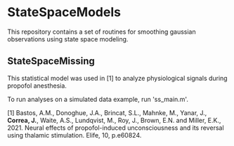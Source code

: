 # StateSpaceModels

This repository contains a set of routines for smoothing gaussian observations using state space modeling. 

## StateSpaceMissing
This statistical model was used in [1] to analyze physiological signals during propofol anesthesia.

To run analyses on a simulated data example, run 'ss_main.m'.

[1] Bastos, A.M., Donoghue, J.A., Brincat, S.L., Mahnke, M., Yanar, J., **Correa, J.**, Waite, A.S., Lundqvist, M., Roy, J., Brown, E.N. and Miller, E.K., 2021. Neural effects of propofol-induced unconsciousness and its reversal using thalamic stimulation. Elife, 10, p.e60824.


